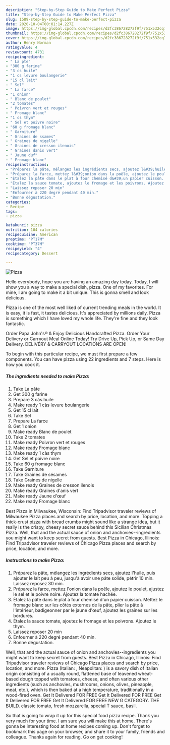 ```yaml
---
description: "Step-by-Step Guide to Make Perfect Pizza"
title: "Step-by-Step Guide to Make Perfect Pizza"
slug: 1589-step-by-step-guide-to-make-perfect-pizza
date: 2020-10-04T00:01:14.227Z
image: https://img-global.cpcdn.com/recipes/d2fc386728272f9f/751x532cq70/pizza-photo-principale-de-la-recette.jpg
thumbnail: https://img-global.cpcdn.com/recipes/d2fc386728272f9f/751x532cq70/pizza-photo-principale-de-la-recette.jpg
cover: https://img-global.cpcdn.com/recipes/d2fc386728272f9f/751x532cq70/pizza-photo-principale-de-la-recette.jpg
author: Henry Norman
ratingvalue: 4
reviewcount: 4731
recipeingredient:
- " La pte"
- "300 g farine"
- "3 cs huile"
- "1 cs levure boulangerie"
- "15 cl lait"
- " Sel"
- " La farce"
- "1 onion"
- " Blanc de poulet"
- "2 tomates"
- " Poivron vert et rouges"
- " Fromage blanc"
- "1 cs thym"
- " Sel et poivre noire"
- "60 g fromage blanc"
- " Garniture"
- " Graines de ssames"
- " Graines de nigelle"
- " Graines de cresson ilenois"
- " Graines danis vert"
- " Jaune duf"
- " Fromage blanc"
recipeinstructions:
- "Préparez la pâte, mélangez les ingrédients secs, ajoutez l&#39;huile, puis ajouter le lait peu à peu, jusqu&#39;à avoir une pâte solide, pétrir 10 min. Laissez reposez 30 min."
- "Préparez la farce, mettez l&#39;onion dans la poêle, ajoutez le poulet, ajustez le sel et le poivre noire. Ajoutez la tomate hachée."
- "Étalez la pâte dans le plat à four chemisé d&#39;un papier cuisson. Mettez le fromage blanc sur les côtés externes de la pâte, plier la pâte à l&#39;intérieur, badigeonner par le jaune d&#39;œuf, ajoutez les graines sur les bordures."
- "Étalez la sauce tomate, ajoutez le fromage et les poivrons. Ajoutez le thym."
- "Laissez reposer 20 min"
- "Enfourner à 220 degré pendant 40 min."
- "Bonne dégustation."
categories:
- Recipe
tags:
- pizza

katakunci: pizza 
nutrition: 104 calories
recipecuisine: American
preptime: "PT17M"
cooktime: "PT37M"
recipeyield: "4"
recipecategory: Dessert

---
```



![Pizza](https://img-global.cpcdn.com/recipes/d2fc386728272f9f/751x532cq70/pizza-photo-principale-de-la-recette.jpg)

Hello everybody, hope you are having an amazing day today. Today, I will show you a way to make a special dish, pizza. One of my favorites. For mine, I am going to make it a bit unique. This is gonna smell and look delicious.

Pizza is one of the most well liked of current trending meals in the world. It is easy, it is fast, it tastes delicious. It's appreciated by millions daily. Pizza is something which I have loved my whole life. They're fine and they look fantastic.

Order Papa John&#39;s® &amp; Enjoy Delicious Handcrafted Pizza. Order Your Delivery or Carryout Meal Online Today! Try Drive Up, Pick Up, or Same Day Delivery. DELIVERY &amp; CARRYOUT LOCATIONS ARE OPEN!


To begin with this particular recipe, we must first prepare a few components. You can have pizza using 22 ingredients and 7 steps. Here is how you cook it.

<!--inarticleads1-->

##### The ingredients needed to make Pizza:

1. Take  La pâte
1. Get 300 g farine
1. Prepare 3 càs huile
1. Make ready 1 càs levure boulangerie
1. Get 15 cl lait
1. Take  Sel
1. Prepare  La farce
1. Get 1 onion
1. Make ready  Blanc de poulet
1. Take 2 tomates
1. Make ready  Poivron vert et rouges
1. Make ready  Fromage blanc
1. Make ready 1 càs thym
1. Get  Sel et poivre noire
1. Take 60 g fromage blanc
1. Take  Garniture
1. Take  Graines de sésames
1. Take  Graines de nigelle
1. Make ready  Graines de cresson ilenois
1. Make ready  Graines d&#39;anis vert
1. Make ready  Jaune d&#39;œuf
1. Make ready  Fromage blanc


Best Pizza in Milwaukee, Wisconsin: Find Tripadvisor traveler reviews of Milwaukee Pizza places and search by price, location, and more. Topping a thick-crust pizza with bread crumbs might sound like a strange idea, but it really is the crispy, cheesy secret sauce behind this Sicilian Christmas Pizza. Well, that and the actual sauce of onion and anchovies--ingredients you might want to keep secret from guests. Best Pizza in Chicago, Illinois: Find Tripadvisor traveler reviews of Chicago Pizza places and search by price, location, and more. 

<!--inarticleads2-->

##### Instructions to make Pizza:

1. Préparez la pâte, mélangez les ingrédients secs, ajoutez l&#39;huile, puis ajouter le lait peu à peu, jusqu&#39;à avoir une pâte solide, pétrir 10 min. Laissez reposez 30 min.
1. Préparez la farce, mettez l&#39;onion dans la poêle, ajoutez le poulet, ajustez le sel et le poivre noire. Ajoutez la tomate hachée.
1. Étalez la pâte dans le plat à four chemisé d&#39;un papier cuisson. Mettez le fromage blanc sur les côtés externes de la pâte, plier la pâte à l&#39;intérieur, badigeonner par le jaune d&#39;œuf, ajoutez les graines sur les bordures.
1. Étalez la sauce tomate, ajoutez le fromage et les poivrons. Ajoutez le thym.
1. Laissez reposer 20 min
1. Enfourner à 220 degré pendant 40 min.
1. Bonne dégustation.


Well, that and the actual sauce of onion and anchovies--ingredients you might want to keep secret from guests. Best Pizza in Chicago, Illinois: Find Tripadvisor traveler reviews of Chicago Pizza places and search by price, location, and more. Pizza (Italian: , Neapolitan: ) is a savory dish of Italian origin consisting of a usually round, flattened base of leavened wheat-based dough topped with tomatoes, cheese, and often various other ingredients (such as anchovies, mushrooms, onions, olives, pineapple, meat, etc.), which is then baked at a high temperature, traditionally in a wood-fired oven. Get It Delivered FOR FREE Get It Delivered FOR FREE Get It Delivered FOR FREE Get It Delivered FOR FREE NEW G CATEGORY. THE BUILD. classic tomato, fresh mozzarella, special T sauce, basil. 

So that is going to wrap it up for this special food pizza recipe. Thank you very much for your time. I am sure you will make this at home. There's gonna be interesting food at home recipes coming up. Don't forget to bookmark this page on your browser, and share it to your family, friends and colleague. Thanks again for reading. Go on get cooking!
